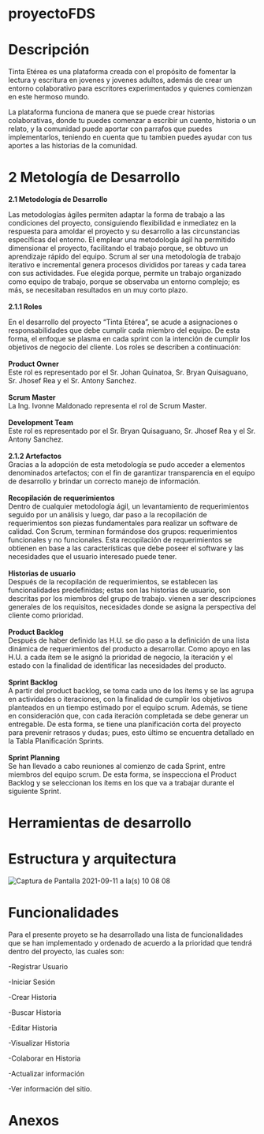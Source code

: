 # proyectoFDS

# Descripción

Tinta Etérea es una plataforma creada con el propósito de fomentar la lectura y escritura en jovenes y jovenes adultos, además de crear un entorno colaborativo para escritores experimentados y quienes comienzan en este hermoso mundo.

La plataforma funciona de manera que se puede crear historias colaborativas, donde tu puedes comenzar a escribir un cuento, historia o un relato, y la comunidad puede aportar con parrafos que puedes implementarlos, teniendo en cuenta que tu tambien puedes ayudar con tus aportes a las historias de la comunidad.


# 2 Metología de Desarrollo
<b>2.1 Metodología de Desarrollo</b> 

Las metodologías ágiles permiten adaptar la forma de trabajo a las condiciones del proyecto, consiguiendo flexibilidad e inmediatez en la respuesta para amoldar el proyecto y su desarrollo a las circunstancias específicas del entorno. El emplear una metodología ágil ha permitido dimensionar el proyecto, facilitando el trabajo porque, se obtuvo un aprendizaje rápido del equipo. 
Scrum al ser una metodología de trabajo iterativo e incremental genera procesos divididos por tareas y cada tarea con sus actividades. Fue elegida porque, permite un trabajo organizado como equipo de trabajo, porque se observaba un entorno complejo; es más, se necesitaban resultados en un muy corto plazo.
<br/>
</br>
<b>2.1.1 Roles</b>

En el desarrollo del proyecto “Tinta Etérea”, se acude a asignaciones o responsabilidades que debe cumplir cada miembro del equipo. De esta forma, el enfoque se plasma en cada sprint con la intención de cumplir los objetivos de negocio del cliente. Los roles se describen a continuación:
<br/>
</br>
<b>Product Owner</b> </br>
Este rol es representado por el Sr. Johan Quinatoa, Sr. Bryan Quisaguano, Sr. Jhosef Rea y el Sr. Antony Sanchez.<br/></br>
<b> Scrum Master</b> </br>
La Ing. Ivonne Maldonado representa el rol de Scrum Master.<br/></br>
<b> Development Team</b> </br>
Este rol es representado por el Sr. Bryan Quisaguano, Sr. Jhosef Rea y el Sr. Antony Sanchez.
<br/>
</br>
<b>2.1.2 Artefactos</b></br>
Gracias a la adopción de esta metodología se pudo acceder a elementos denominados artefactos; con el fin de garantizar transparencia en el equipo de desarrollo y brindar un correcto manejo de información.
<br/></br>
<b> Recopilación de requerimientos</b> </br>
Dentro de cualquier metodología ágil, un levantamiento de requerimientos seguido por un análisis y luego, dar paso a la recopilación de requerimientos son piezas fundamentales para realizar un software de calidad. Con Scrum, terminan formándose dos grupos: requerimientos funcionales y no funcionales. Esta recopilación de requerimientos se obtienen en base a las características que debe poseer el software y las necesidades que el usuario interesado puede tener.
<br/>
</br>
<b> Historias de usuario</b> </br>
Después de la recopilación de requerimientos, se establecen las funcionalidades predefinidas; estas son las historias de usuario, son descritas por los miembros del grupo de trabajo. vienen a ser descripciones generales de los requisitos, necesidades donde se asigna la perspectiva del cliente como prioridad.
<br/> 
</br>
<b> Product Backlog</b> </br>
Después de haber definido las H.U. se dio paso a la definición de una lista dinámica de requerimientos del producto a desarrollar. Como apoyo en las H.U.  a cada ítem se le asignó la prioridad de negocio, la iteración y el estado con la finalidad de identificar las necesidades del producto.
<br/>
</br>
<b> Sprint Backlog</b> </br>
A partir del product backlog, se toma cada uno de los ítems y se las agrupa en actividades o iteraciones, con la finalidad de cumplir los objetivos planteados en un tiempo estimado por el equipo scrum. Además, se tiene en consideración que, con cada iteración completada se debe generar un entregable. De esta forma, se tiene una planificación corta del proyecto para prevenir retrasos y dudas; pues, esto último se encuentra detallado en la Tabla Planificación Sprints.
<br/>
</br>
<b> Sprint Planning</b> </br>
Se han llevado a cabo reuniones al comienzo de cada Sprint, entre miembros del equipo scrum. De esta forma, se inspecciona el Product Backlog y se seleccionan los ítems en los que va a trabajar durante el siguiente Sprint.


# Herramientas de desarrollo


# Estructura y arquitectura

![Captura de Pantalla 2021-09-11 a la(s) 10 08 08](https://user-images.githubusercontent.com/66568293/132952384-c5bd0948-5f21-426e-bac0-12c6daa24143.png)


# Funcionalidades
Para el presente proyeto se ha desarrollado una lista de funcionalidades que se han implementado y ordenado de acuerdo a la prioridad que tendrá dentro del proyecto, las cuales son: 

-Registrar Usuario

-Iniciar Sesión

-Crear Historia

-Buscar Historia

-Editar Historia

-Visualizar Historia

-Colaborar en Historia

-Actualizar información

-Ver información del sitio.


# Anexos
